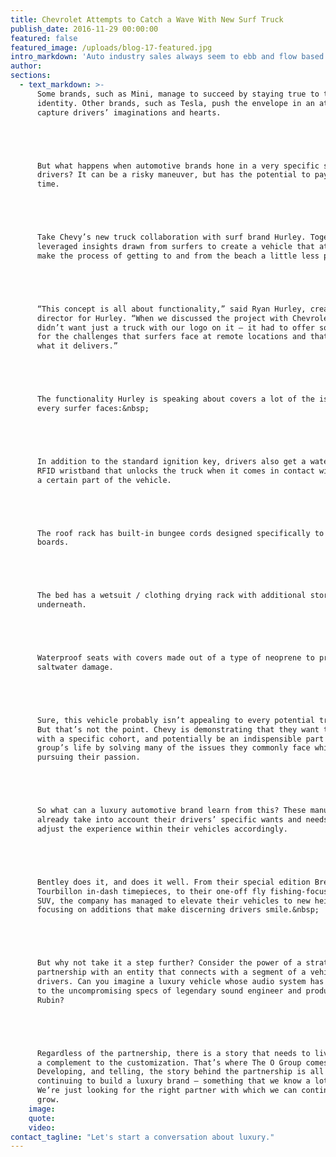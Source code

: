 ```yaml
---
title: Chevrolet Attempts to Catch a Wave With New Surf Truck
publish_date: 2016-11-29 00:00:00
featured: false
featured_image: /uploads/blog-17-featured.jpg
intro_markdown: 'Auto industry sales always seem to ebb and flow based on a number of factors, including: the strength of the economy, rising (or falling) gas prices, consumer confidence, etc. While some brands, especially in the luxury sector, are less prone to these peaks and valleys, consistently delivering vehicles that appeal to consumers and stay at the forefront of trends is a challenge facing every auto brand.​'
author:
sections:
  - text_markdown: >-
      Some brands, such as Mini, manage to succeed by staying true to their
      identity. Other brands, such as Tesla, push the envelope in an attempt to
      capture drivers’ imaginations and hearts.





      But what happens when automotive brands hone in a very specific segment of
      drivers? It can be a risky maneuver, but has the potential to pay off big
      time.





      Take Chevy’s new truck collaboration with surf brand Hurley. Together, they
      leveraged insights drawn from surfers to create a vehicle that attempts to
      make the process of getting to and from the beach a little less painful.





      “This concept is all about functionality,” said Ryan Hurley, creative
      director for Hurley. “When we discussed the project with Chevrolet, we
      didn’t want just a truck with our logo on it – it had to offer solutions
      for the challenges that surfers face at remote locations and that’s exactly
      what it delivers.”





      The functionality Hurley is speaking about covers a lot of the issues that
      every surfer faces:&nbsp;





      In addition to the standard ignition key, drivers also get a waterproof
      RFID wristband that unlocks the truck when it comes in contact with
      a certain part of the vehicle.





      The roof rack has built-in bungee cords designed specifically to lash down
      boards.





      The bed has a wetsuit / clothing drying rack with additional storage
      underneath.





      Waterproof seats with covers made out of a type of neoprene to protect from
      saltwater damage.





      Sure, this vehicle probably isn’t appealing to every potential truck owner.
      But that’s not the point. Chevy is demonstrating that they want to connect
      with a specific cohort, and potentially be an indispensible part of that
      group’s life by solving many of the issues they commonly face while
      pursuing their passion.





      So what can a luxury automotive brand learn from this? These manufacturers
      already take into account their drivers’ specific wants and needs, and
      adjust the experience within their vehicles accordingly.





      Bentley does it, and does it well. From their special edition Breitling
      Tourbillon in-dash timepieces, to their one-off fly fishing-focused Betayga
      SUV, the company has managed to elevate their vehicles to new heights by
      focusing on additions that make discerning drivers smile.&nbsp;





      But why not take it a step further? Consider the power of a strategic
      partnership with an entity that connects with a segment of a vehicle’s
      drivers. Can you imagine a luxury vehicle whose audio system has been tuned
      to the uncompromising specs of legendary sound engineer and producer Rick
      Rubin?





      Regardless of the partnership, there is a story that needs to live as
      a complement to the customization. That’s where The O Group comes in.
      Developing, and telling, the story behind the partnership is all part of
      continuing to build a luxury brand – something that we know a lot about.
      We’re just looking for the right partner with which we can continue to
      grow.​
    image:
    quote:
    video:
contact_tagline: "Let's start a conversation about luxury."
---
```



